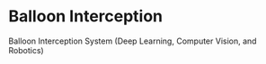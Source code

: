 # Balloon Interception
Balloon Interception System (Deep Learning, Computer Vision, and Robotics)


